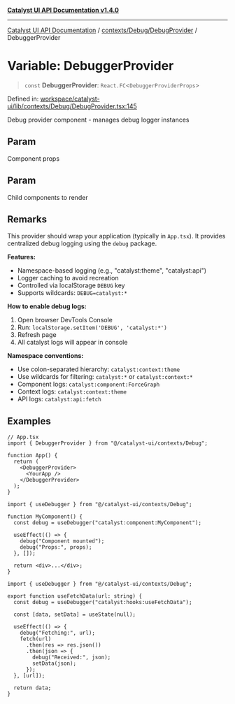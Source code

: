 [**Catalyst UI API Documentation v1.4.0**](../../../../README.md)

---

[Catalyst UI API Documentation](../../../../README.md) / [contexts/Debug/DebugProvider](../README.md) / DebuggerProvider

# Variable: DebuggerProvider

> `const` **DebuggerProvider**: `React.FC`\<`DebuggerProviderProps`\>

Defined in: [workspace/catalyst-ui/lib/contexts/Debug/DebugProvider.tsx:145](https://github.com/TheBranchDriftCatalyst/catalyst-ui/blob/main/lib/contexts/Debug/DebugProvider.tsx#L145)

Debug provider component - manages debug logger instances

## Param

Component props

## Param

Child components to render

## Remarks

This provider should wrap your application (typically in `App.tsx`).
It provides centralized debug logging using the `debug` package.

**Features:**

- Namespace-based logging (e.g., "catalyst:theme", "catalyst:api")
- Logger caching to avoid recreation
- Controlled via localStorage `DEBUG` key
- Supports wildcards: `DEBUG=catalyst:*`

**How to enable debug logs:**

1. Open browser DevTools Console
2. Run: `localStorage.setItem('DEBUG', 'catalyst:*')`
3. Refresh page
4. All catalyst logs will appear in console

**Namespace conventions:**

- Use colon-separated hierarchy: `catalyst:context:theme`
- Use wildcards for filtering: `catalyst:*` or `catalyst:context:*`
- Component logs: `catalyst:component:ForceGraph`
- Context logs: `catalyst:context:theme`
- API logs: `catalyst:api:fetch`

## Examples

```tsx
// App.tsx
import { DebuggerProvider } from "@/catalyst-ui/contexts/Debug";

function App() {
  return (
    <DebuggerProvider>
      <YourApp />
    </DebuggerProvider>
  );
}
```

```tsx
import { useDebugger } from "@/catalyst-ui/contexts/Debug";

function MyComponent() {
  const debug = useDebugger("catalyst:component:MyComponent");

  useEffect(() => {
    debug("Component mounted");
    debug("Props:", props);
  }, []);

  return <div>...</div>;
}
```

```tsx
import { useDebugger } from "@/catalyst-ui/contexts/Debug";

export function useFetchData(url: string) {
  const debug = useDebugger("catalyst:hooks:useFetchData");

  const [data, setData] = useState(null);

  useEffect(() => {
    debug("Fetching:", url);
    fetch(url)
      .then(res => res.json())
      .then(json => {
        debug("Received:", json);
        setData(json);
      });
  }, [url]);

  return data;
}
```
